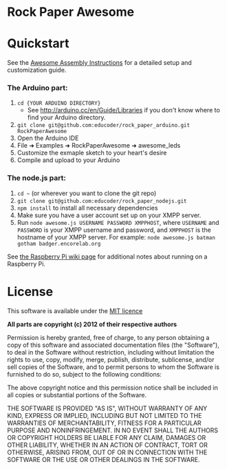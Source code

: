 Rock Paper Awesome
==================

# Quickstart

See the [Awesome Assembly Instructions](https://github.com/educoder/rock_paper_awesome/blob/master/docs/Awesome%20Assembly%20Instructions.pdf?raw=true) for a detailed setup and customization guide.

### The Arduino part:

1. `cd {YOUR ARDUINO DIRECTORY}`
    * See http://arduino.cc/en/Guide/Libraries if you don't know where to find your Arduino directory.
2. `git clone git@github.com:educoder/rock_paper_arduino.git RockPaperAwesome`
3. Open the Arduino IDE
4. File ➜ Examples ➜ RockPaperAwesome ➜ awesome_leds
5. Customize the exmaple sketch to your heart's desire
6. Compile and upload to your Arduino

### The node.js part:

1. `cd ~` (or wherever you want to clone the git repo)
2. `git clone git@github.com:educoder/rock_paper_nodejs.git`
3. `npm install` to install all necessary dependencies
4. Make sure you have a user account set up on your XMPP server.
5. Run `node awesome.js USERNAME PASSWORD XMPPHOST`,
   where `USERNAME` and `PASSWORD` is your XMPP username and password, and `XMPPHOST` is the hostname of your XMPP server.
   For example: `node awesome.js batman gotham badger.encorelab.org`

See [the Raspberry Pi wiki page](https://github.com/educoder/rock_paper_awesome/wiki/Running-on-a-Raspberry-Pi) for additional notes about running on a Raspberry Pi.

# License
This software is available under the [MIT licence](http://www.opensource.org/licenses/mit-license.php)

**All parts are copyright (c) 2012 of their respective authors**

Permission is hereby granted, free of charge, to any person obtaining a copy of this software and associated documentation files (the "Software"), to deal in the Software without restriction, including without limitation the rights to use, copy, modify, merge, publish, distribute, sublicense, and/or sell copies of the Software, and to permit persons to whom the Software is furnished to do so, subject to the following conditions:

The above copyright notice and this permission notice shall be included in all copies or substantial portions of the Software.

THE SOFTWARE IS PROVIDED "AS IS", WITHOUT WARRANTY OF ANY KIND, EXPRESS OR IMPLIED, INCLUDING BUT NOT LIMITED TO THE WARRANTIES OF MERCHANTABILITY, FITNESS FOR A PARTICULAR PURPOSE AND NONINFRINGEMENT. IN NO EVENT SHALL THE AUTHORS OR COPYRIGHT HOLDERS BE LIABLE FOR ANY CLAIM, DAMAGES OR OTHER LIABILITY, WHETHER IN AN ACTION OF CONTRACT, TORT OR OTHERWISE, ARISING FROM, OUT OF OR IN CONNECTION WITH THE SOFTWARE OR THE USE OR OTHER DEALINGS IN THE SOFTWARE.

